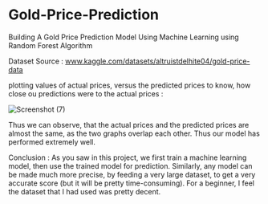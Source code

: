 # Gold-Price-Prediction
Building A Gold Price Prediction Model Using Machine Learning using Random Forest Algorithm 


Dataset Source : www.kaggle.com/datasets/altruistdelhite04/gold-price-data


plotting values of actual prices, versus the predicted prices to know, how close ou predictions were to the actual prices :

![Screenshot (7)](https://user-images.githubusercontent.com/103004019/170491924-c0bfc46d-e483-4746-b372-740c26630d18.png)

Thus we can observe, that the actual prices and the predicted prices are almost the same, as the two graphs overlap each other. Thus our model has performed extremely well.

Conclusion : 
As you saw in this project, we first train a machine learning model, then use the trained model for prediction. Similarly, any model can be made much more precise, by feeding a very large dataset, to get a very accurate score (but it will be pretty time-consuming). For a beginner, I feel the dataset that I had used was pretty decent.
